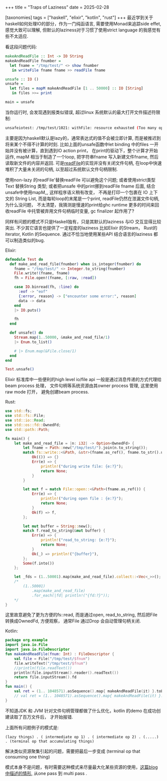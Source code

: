 +++
title = "Traps of Laziness"
date = 2025-02-28

[taxonomies]
tags = ["haskell", "elixir", "kotlin", "rust"]
+++
最近学到关于haskell如何处理IO的部分，作为一门纯函语言, 需要使用Monad来追踪side effet, 感觉大致可以理解,  但默认的laziness对于习惯了使用strict language 的我感觉有些不太适应.

看这段问题代码: 
```Haskell
makeAndReadFile :: Int -> IO String
makeAndReadFile fnumber =
  let fname = "/tmp/test/" <> show fnumber
   in writeFile fname fname >> readFile fname

unsafe :: IO ()
unsafe =
  let files = mapM makeAndReadFile [1 .. 50000] :: IO [String]
   in files >>= print

main = unsafe
```
当你运行时, 会发现遇到报类似错误, 超过linux 系统默认的最大打开文件描述符限制:
```bash
unsafeiotest: /tmp/test/1021: withFile: resource exhausted (Too many open files)
```
主要是因为haskell默认是lazy的，通常表达式的值不会被立即计算, 而是被推迟到将来某个不得不计算的时刻. 比如上面的unsafe函数中let
binding 中的files 一开始并没有被计算，直到遇到IO action print， 在print的驱动下，整个计算才开始运作, mapM 相当于制造了一个loop,
把字符串fname 写入新建文件fname, 然后读取新文件的内容并返回. 
可是[readFile](https://hackage.haskell.org/package/ghc-internal-9.1201.0/docs/src/GHC.Internal.System.IO.html#readFile)的实现并没有关闭文件句柄, 在loop中快速堆积了大量未关闭的句柄, 以至超过系统默认文件句柄限制. 

使用non-lazy 的readFile'替换readFile 可以避免这个问题; 或者使用strict类型Text 替换String 类型; 或者把unsafe 中的print挪到readFile fname 后面, 结合unsafe中使用mapM_,  这样程序语义稍有改变， 不再是打印一个包裹在 IO 上下文的 String List, 而是每轮loop的末尾是一个print, readFile仍然在泄漏文件句柄, 为什么没问题， 不太清楚，我猜测是慢速的print给ghc runtime 更多的时间来回收readFile 中托管被弃用文件句柄临时变量, gc finalizer 起作用了? 

同样有问题的模式不只是Haskell独有，只是其默认的laziness 与IO 交互显得比较突出. 不少其它语言也提供了一定程度的laziness
比如Elixir 的Stream， Rust的iterator,  Kotlin 的Sequence.  通过不恰当地使用某些API 结合语言的laziness 都可以制造类似的bug.

Elixir: 
```elixir
defmodule Test do
  def make_and_read_file(fnumber) when is_integer(fnumber) do
    fname = "/tmp/test/" <> Integer.to_string(fnumber)
    File.write!(fname, fname)
    fh = File.open!(fname, [:raw, :read])

    case IO.binread(fh, :line) do
      :eof -> "eof"
      {:error, reason} -> ["encounter some error:", reason]
      data -> data
    end
    |> IO.puts()

    fh
  end

  def unsafe() do
    Stream.map(1..50000, &make_and_read_file/1)
    |> Enum.to_list()

    # |> Enum.map(&File.close/1)
  end
end

Test.unsafe()
```

Elixir 标准库中一些便利的high level io/file  api 一般是通过消息传递的方式代理给beam process 处理， 文件句柄等系统资源由其owner process 管理, 这里使用raw mode 打开， 避免创建beam process. 

Rust:
```rust
use std::fs;
use std::fs::File;
use std::io::Read;
use std::os::fd::OwnedFd;
use std::path::Path;

fn main() {
    let make_and_read_file = |n: i32| -> Option<OwnedFd> {
        let fname = Path::new("/tmp/test/").join(n.to_string());
        match fs::write::<&Path, &str>(fname.as_ref(), fname.to_str().unwrap()) {
            Ok(()) => {}
            Err(e) => {
                println!("during write file: {e:?}");
                return None;
            }
        }

        let mut f = match File::open::<&Path>(fname.as_ref()) {
            Err(e) => {
                println!("during open file : {e:?}");
                return None;
            }
            Ok(f) => f,
        };

        let mut buffer = String::new();
        match f.read_to_string(&mut buffer) {
            Err(e) => {
                println!("read_to_string: {e:?}");
                return None;
            }
            Ok(_) => println!("{buffer}"),
        };
        Some(f.into())
    };

    let _fds = (1..50001).map(make_and_read_file).collect::<Vec<_>>();
    /*
        (1..50001)
            .map(make_and_read_file)
            .for_each(|fd| println!("{fd:?}"));
    */
}
```
这里故意避免了更为方便的fs::read, 而是通过open, read_to_string, 然后把File 转换成OwnedFd, 方便观察， 通常File 通过Drop 会自动管理句柄关闭.

Kotlin: 
```kotlin
package org.example
import java.io.File
import java.io.FileDescriptor
fun makeAndReadFile(fnum: Int) : FileDescriptor {
    val file = File("/tmp/test/$fnum")
    file.writeText("/tmp/test/$fnum")
    //println(file.readText())
    println(file.inputStream().reader().readText())
    return file.inputStream().fd
}
fun main() {
    val ret = (1.. 1048571).asSequence().map{ makeAndReadFile(it) }.toList()
    // val ret = (1.. 1048571).asSequence().map{ makeAndReadFile(it) }.forEach { }
}
```
不知道JDK 和 JVM 针对文件句柄管理都做了什么优化，kotlin 的demo 在成功创建读取了百万文件后， 才开始报错.

上面所有问题例子的模式是:

    (lazy things) . ( intermediate op 1) . ( intermediate op 2) . (.....) . (terminal op that accumulating things)

解决类似资源聚集引起的问题，需要把最后一步变成 (terminal op that consuming one thing)

模式本身不是问题，有时需要这种模式来尽量最大化某些资源的使用，[这篇blog中描述的情形](https://ntietz.com/blog/rusts-iterators-optimize-footgun/), 从one pass 到 multi pass . 

